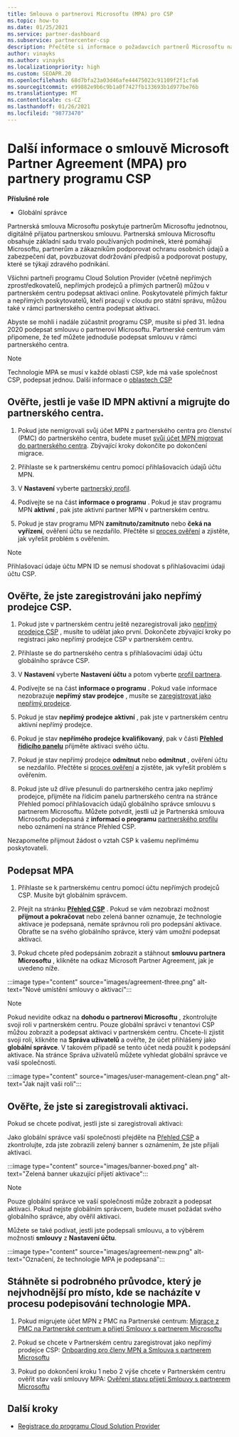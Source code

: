 ```yaml
---
title: Smlouva o partnerovi Microsoftu (MPA) pro CSP
ms.topic: how-to
ms.date: 01/25/2021
ms.service: partner-dashboard
ms.subservice: partnercenter-csp
description: Přečtěte si informace o požadavcích partnerů Microsoftu na partnery pro podepsání a ověření této sjednocené a digitálně přijatelné smlouvy o partnerovi od Microsoftu (MPA).
author: vinayks
ms.author: vinayks
ms.localizationpriority: high
ms.custom: SEOAPR.20
ms.openlocfilehash: 68d7bfa23a03d46afe44475023c91109f2f1cfa6
ms.sourcegitcommit: e99882e9b6c9b1a0f7427fb133693b1d977be76b
ms.translationtype: MT
ms.contentlocale: cs-CZ
ms.lasthandoff: 01/26/2021
ms.locfileid: "98773470"
---
```

# <a name="learn-about-the-microsoft-partner-agreement-mpa-for-csp-program-partners"></a>Další informace o smlouvě Microsoft Partner Agreement (MPA) pro partnery programu CSP

**Příslušné role**

- Globální správce

Partnerská smlouva Microsoftu poskytuje partnerům Microsoftu jednotnou, digitálně přijatou partnerskou smlouvu. Partnerská smlouva Microsoftu obsahuje základní sadu trvalo používaných podmínek, které pomáhají Microsoftu, partnerům a zákazníkům podporovat ochranu osobních údajů a zabezpečení dat, povzbuzovat dodržování předpisů a podporovat postupy, které se týkají zdravého podnikání.

Všichni partneři programu Cloud Solution Provider (včetně nepřímých zprostředkovatelů, nepřímých prodejců a přímých partnerů) můžou v partnerském centru podepsat aktivaci online. Poskytovatelé přímých faktur a nepřímých poskytovatelů, kteří pracují v cloudu pro státní správu, můžou také v rámci partnerského centra podepsat aktivaci.

Abyste se mohli i nadále zúčastnit programu CSP, musíte si před 31. ledna 2020 podepsat smlouvu o partnerovi Microsoftu. Partnerské centrum vám připomene, že teď můžete jednoduše podepsat smlouvu v rámci partnerského centra.

>[!NOTE]
>Technologie MPA se musí v každé oblasti CSP, kde má vaše společnost CSP, podepsat jednou. Další informace o [oblastech CSP](regional-authorization-overview.md) 

## <a name="verify-your-mpn-id-is-active-and-migrated-to-partner-center"></a>Ověřte, jestli je vaše ID MPN aktivní a migrujte do partnerského centra.

1. Pokud jste nemigrovali svůj účet MPN z partnerského centra pro členství (PMC) do partnerského centra, budete muset [svůj účet MPN migrovat do partnerského centra](move-pmc-pc-map.md). Zbývající kroky dokončíte po dokončení migrace. 

1. Přihlaste se k partnerskému centru pomocí přihlašovacích údajů účtu MPN.
 
1. V **Nastavení** vyberte [partnerský profil](https://partner.microsoft.com/pcv/accountsettings/connectedpartnerprofile).

1. Podívejte se na část **informace o programu** . Pokud je stav programu MPN **aktivní** , pak jste aktivní partner MPN v partnerském centru.
 
1. Pokud je stav programu MPN **zamítnuto/zamítnuto** nebo **čeká na vyřízení**, ověření účtu se nezdařilo. Přečtěte si [proces ověření](verification-responses.md) a zjistěte, jak vyřešit problém s ověřením.



>[!NOTE]
>Přihlašovací údaje účtu MPN ID se nemusí shodovat s přihlašovacími údaji účtu CSP.

## <a name="confirm-you-are-enrolled-as-a-csp-indirect-reseller"></a>Ověřte, že jste zaregistrováni jako nepřímý prodejce CSP.

1. Pokud jste v partnerském centru ještě nezaregistrovali jako [nepřímý prodejce CSP](indirect-reseller-tasks-in-partner-center.md) , musíte to udělat jako první. Dokončete zbývající kroky po registraci jako nepřímý prodejce CSP v partnerském centru.

1. Přihlaste se do partnerského centra s přihlašovacími údaji účtu globálního správce CSP.

1. V **Nastavení** vyberte **Nastavení účtu** a potom vyberte [profil partnera](https://partner.microsoft.com/pcv/accountsettings/partnerprofile).

1. Podívejte se na část **informace o programu** . Pokud vaše informace nezobrazuje **nepřímý stav prodejce** , musíte se [zaregistrovat jako nepřímý prodejce](indirect-reseller-tasks-in-partner-center.md).

1. Pokud je stav  **nepřímý prodejce** **aktivní** , pak jste v partnerském centru aktivní nepřímý prodejce.
 
4. Pokud je stav  **nepřímého prodejce** **kvalifikovaný**, pak v části [**Přehled řídicího panelu**](https://partner.microsoft.com/pcv/dashboard/overview) přijměte aktivaci svého účtu.
 
1. Pokud je stav nepřímý prodejce **odmítnut** nebo **odmítnut** , ověření účtu se nezdařilo. Přečtěte si [proces ověření](verification-responses.md) a zjistěte, jak vyřešit problém s ověřením.

1. Pokud jste už dříve přesunuli do partnerského centra jako nepřímý prodejce, přijměte na řídicím panelu partnerského centra na stránce Přehled pomocí přihlašovacích údajů globálního správce smlouvu s partnerem Microsoftu. Můžete potvrdit, jestli už je Partnerská smlouva Microsoftu podepsaná z **informací o programu** [partnerského profilu](https://partner.microsoft.com/pcv/accountsettings/partnerprofile) nebo oznámení na stránce Přehled CSP.

Nezapomeňte přijmout žádost o vztah CSP k vašemu nepřímému poskytovateli.

## <a name="sign-the-mpa"></a>Podepsat MPA

1. Přihlaste se k partnerskému centru pomocí účtu nepřímých prodejců CSP. Musíte být globálním správcem.
1. Přejít na stránku **[Přehled CSP](https://partner.microsoft.com/pcv/dashboard/overview)** .  Pokud se vám nezobrazí možnost **přijmout a pokračovat** nebo zelená banner oznamuje, že technologie aktivace je podepsaná, nemáte správnou roli pro podepsání aktivace. Obraťte se na svého globálního správce, který vám umožní podepsat aktivaci.

1. Pokud chcete před podepsáním zobrazit a stáhnout **smlouvu partnera Microsoftu** , klikněte na odkaz Microsoft Partner Agreement, jak je uvedeno níže.

:::image type="content" source="images/agreement-three.png" alt-text="Nové umístění smlouvy o aktivaci":::

>[!NOTE]
>Pokud nevidíte odkaz na **dohodu o partnerovi Microsoftu** , zkontrolujte svoji roli v partnerském centru. Pouze globální správci v tenantovi CSP můžou zobrazit a podepsat aktivaci v partnerském centru. Chcete-li zjistit svoji roli, klikněte na **Správa uživatelů** a ověřte, že účet přihlášený jako **globální správce**. V takovém případě se tento účet nedá použít k podepsání aktivace. Na stránce Správa uživatelů můžete vyhledat globální správce ve vaší společnosti.

:::image type="content" source="images/user-management-clean.png" alt-text="Jak najít vaši roli":::

## <a name="verify-that-you-have-signed-the-mpa"></a>Ověřte, že jste si zaregistrovali aktivaci.

Pokud se chcete podívat, jestli jste si zaregistrovali aktivaci:

 Jako globální správce vaší společnosti přejděte na [Přehled CSP](https://partner.microsoft.com/pcv/dashboard/overview) a zkontrolujte, zda jste zobrazili zelený banner s oznámením, že jste přijali aktivaci.

 
:::image type="content" source="images/banner-boxed.png" alt-text="Zelená banner ukazující přijetí aktivace":::

>[!NOTE]
>Pouze globální správce ve vaší společnosti může zobrazit a podepsat aktivaci. Pokud nejste globálním správcem, budete muset požádat svého globálního správce, aby ověřil aktivaci.

Můžete se také podívat, jestli jste podepsali smlouvu, a to výběrem možnosti **smlouvy** z **Nastavení účtu**.

:::image type="content" source="images/agreement-new.png" alt-text="Označení, že technologie MPA je podepsaná":::


## <a name="download-the-step-by-step-guide-thats-right-for-where-you-are-in-the-mpa-signing-process"></a>Stáhněte si podrobného průvodce, který je nejvhodnější pro místo, kde se nacházíte v procesu podepisování technologie MPA.

1. Pokud migrujete účet MPN z PMC na Partnerské centrum: [Migrace z PMC na Partnerské centrum a přijetí Smlouvy s partnerem Microsoftu](https://assetsprod.microsoft.com/mpn/migrate-pmc-pc-mpa-guide.pptx)

2. Pokud se chcete v Partnerském centru zaregistrovat jako nepřímý prodejce CSP: [Onboarding pro členy MPN a Smlouva s partnerem Microsoftu](https://assetsprod.microsoft.com/mpn/onboard-pc-csp-mpn-mpa-guide.pptx)

3. Pokud po dokončení kroku 1 nebo 2 výše chcete v Partnerském centru ověřit stav vaší smlouvy MPA: [Ověření stavu přijetí Smlouvy s partnerem Microsoftu](https://assetsprod.microsoft.com/mpn/verify-mpa-acceptance-status.pptx)
 
## <a name="next-steps"></a>Další kroky

- [Registrace do programu Cloud Solution Provider](indirect-reseller-tasks-in-partner-center.md)
